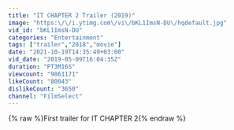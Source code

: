 ```yaml
---
title: "IT CHAPTER 2 Trailer (2019)"
image: "https:\/\/i.ytimg.com\/vi\/bKL1ImsN-DU\/hqdefault.jpg"
vid_id: "bKL1ImsN-DU"
categories: "Entertainment"
tags: ["trailer","2018","movie"]
date: "2021-10-19T14:35:49+03:00"
vid_date: "2019-05-09T16:04:35Z"
duration: "PT3M16S"
viewcount: "9861171"
likeCount: "80043"
dislikeCount: "3650"
channel: "FilmSelect"
---
```

{% raw %}First trailer for IT CHAPTER 2{% endraw %}
